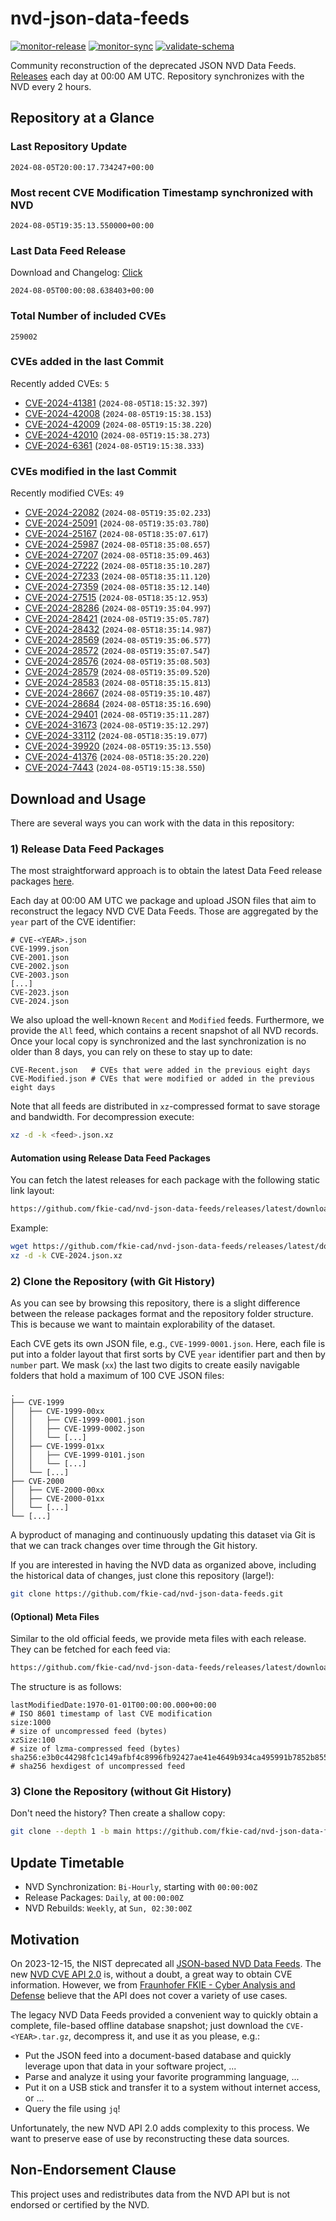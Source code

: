 # nvd-json-data-feeds

[![monitor-release](https://github.com/fkie-cad/nvd-json-data-feeds/actions/workflows/monitor_release.yml/badge.svg)](https://github.com/fkie-cad/nvd-json-data-feeds/actions/workflows/monitor_release.yml)
[![monitor-sync](https://github.com/fkie-cad/nvd-json-data-feeds/actions/workflows/monitor_sync.yml/badge.svg)](https://github.com/fkie-cad/nvd-json-data-feeds/actions/workflows/monitor_sync.yml)
[![validate-schema](https://github.com/fkie-cad/nvd-json-data-feeds/actions/workflows/validate_schema.yml/badge.svg)](https://github.com/fkie-cad/nvd-json-data-feeds/actions/workflows/validate_schema.yml)

Community reconstruction of the deprecated JSON NVD Data Feeds.
[Releases](https://github.com/fkie-cad/nvd-json-data-feeds/releases/latest) each day at 00:00 AM UTC.
Repository synchronizes with the NVD every 2 hours.

## Repository at a Glance

### Last Repository Update

```plain
2024-08-05T20:00:17.734247+00:00
```

### Most recent CVE Modification Timestamp synchronized with NVD

```plain
2024-08-05T19:35:13.550000+00:00
```

### Last Data Feed Release

Download and Changelog: [Click](https://github.com/fkie-cad/nvd-json-data-feeds/releases/latest)

```plain
2024-08-05T00:00:08.638403+00:00
```

### Total Number of included CVEs

```plain
259002
```

### CVEs added in the last Commit

Recently added CVEs: `5`

- [CVE-2024-41381](CVE-2024/CVE-2024-413xx/CVE-2024-41381.json) (`2024-08-05T18:15:32.397`)
- [CVE-2024-42008](CVE-2024/CVE-2024-420xx/CVE-2024-42008.json) (`2024-08-05T19:15:38.153`)
- [CVE-2024-42009](CVE-2024/CVE-2024-420xx/CVE-2024-42009.json) (`2024-08-05T19:15:38.220`)
- [CVE-2024-42010](CVE-2024/CVE-2024-420xx/CVE-2024-42010.json) (`2024-08-05T19:15:38.273`)
- [CVE-2024-6361](CVE-2024/CVE-2024-63xx/CVE-2024-6361.json) (`2024-08-05T19:15:38.333`)


### CVEs modified in the last Commit

Recently modified CVEs: `49`

- [CVE-2024-22082](CVE-2024/CVE-2024-220xx/CVE-2024-22082.json) (`2024-08-05T19:35:02.233`)
- [CVE-2024-25091](CVE-2024/CVE-2024-250xx/CVE-2024-25091.json) (`2024-08-05T19:35:03.780`)
- [CVE-2024-25167](CVE-2024/CVE-2024-251xx/CVE-2024-25167.json) (`2024-08-05T18:35:07.617`)
- [CVE-2024-25987](CVE-2024/CVE-2024-259xx/CVE-2024-25987.json) (`2024-08-05T18:35:08.657`)
- [CVE-2024-27207](CVE-2024/CVE-2024-272xx/CVE-2024-27207.json) (`2024-08-05T18:35:09.463`)
- [CVE-2024-27222](CVE-2024/CVE-2024-272xx/CVE-2024-27222.json) (`2024-08-05T18:35:10.287`)
- [CVE-2024-27233](CVE-2024/CVE-2024-272xx/CVE-2024-27233.json) (`2024-08-05T18:35:11.120`)
- [CVE-2024-27359](CVE-2024/CVE-2024-273xx/CVE-2024-27359.json) (`2024-08-05T18:35:12.140`)
- [CVE-2024-27515](CVE-2024/CVE-2024-275xx/CVE-2024-27515.json) (`2024-08-05T18:35:12.953`)
- [CVE-2024-28286](CVE-2024/CVE-2024-282xx/CVE-2024-28286.json) (`2024-08-05T19:35:04.997`)
- [CVE-2024-28421](CVE-2024/CVE-2024-284xx/CVE-2024-28421.json) (`2024-08-05T19:35:05.787`)
- [CVE-2024-28432](CVE-2024/CVE-2024-284xx/CVE-2024-28432.json) (`2024-08-05T18:35:14.987`)
- [CVE-2024-28569](CVE-2024/CVE-2024-285xx/CVE-2024-28569.json) (`2024-08-05T19:35:06.577`)
- [CVE-2024-28572](CVE-2024/CVE-2024-285xx/CVE-2024-28572.json) (`2024-08-05T19:35:07.547`)
- [CVE-2024-28576](CVE-2024/CVE-2024-285xx/CVE-2024-28576.json) (`2024-08-05T19:35:08.503`)
- [CVE-2024-28579](CVE-2024/CVE-2024-285xx/CVE-2024-28579.json) (`2024-08-05T19:35:09.520`)
- [CVE-2024-28583](CVE-2024/CVE-2024-285xx/CVE-2024-28583.json) (`2024-08-05T18:35:15.813`)
- [CVE-2024-28667](CVE-2024/CVE-2024-286xx/CVE-2024-28667.json) (`2024-08-05T19:35:10.487`)
- [CVE-2024-28684](CVE-2024/CVE-2024-286xx/CVE-2024-28684.json) (`2024-08-05T18:35:16.690`)
- [CVE-2024-29401](CVE-2024/CVE-2024-294xx/CVE-2024-29401.json) (`2024-08-05T19:35:11.287`)
- [CVE-2024-31673](CVE-2024/CVE-2024-316xx/CVE-2024-31673.json) (`2024-08-05T19:35:12.297`)
- [CVE-2024-33112](CVE-2024/CVE-2024-331xx/CVE-2024-33112.json) (`2024-08-05T18:35:19.077`)
- [CVE-2024-39920](CVE-2024/CVE-2024-399xx/CVE-2024-39920.json) (`2024-08-05T19:35:13.550`)
- [CVE-2024-41376](CVE-2024/CVE-2024-413xx/CVE-2024-41376.json) (`2024-08-05T18:35:20.220`)
- [CVE-2024-7443](CVE-2024/CVE-2024-74xx/CVE-2024-7443.json) (`2024-08-05T19:15:38.550`)


## Download and Usage

There are several ways you can work with the data in this repository:

### 1) Release Data Feed Packages

The most straightforward approach is to obtain the latest Data Feed release packages [here](https://github.com/fkie-cad/nvd-json-data-feeds/releases/latest).

Each day at 00:00 AM UTC we package and upload JSON files that aim to reconstruct the legacy NVD CVE Data Feeds.
Those are aggregated by the `year` part of the CVE identifier:

```
# CVE-<YEAR>.json
CVE-1999.json
CVE-2001.json
CVE-2002.json
CVE-2003.json
[...]
CVE-2023.json
CVE-2024.json
```

We also upload the well-known `Recent` and `Modified` feeds.
Furthermore, we provide the `All` feed, which contains a recent snapshot of all NVD records.
Once your local copy is synchronized and the last synchronization is no older than 8 days, you can rely on these to stay up to date:

```plain
CVE-Recent.json   # CVEs that were added in the previous eight days
CVE-Modified.json # CVEs that were modified or added in the previous eight days
```

Note that all feeds are distributed in `xz`-compressed format to save storage and bandwidth.
For decompression execute:

```sh
xz -d -k <feed>.json.xz
```

#### Automation using Release Data Feed Packages

You can fetch the latest releases for each package with the following static link layout:

```sh
https://github.com/fkie-cad/nvd-json-data-feeds/releases/latest/download/CVE-<YEAR>.json.xz
```

Example:

```sh
wget https://github.com/fkie-cad/nvd-json-data-feeds/releases/latest/download/CVE-2024.json.xz
xz -d -k CVE-2024.json.xz
```

### 2) Clone the Repository (with Git History)

As you can see by browsing this repository, there is a slight difference between the release packages format and the repository folder structure.
This is because we want to maintain explorability of the dataset.

Each CVE gets its own JSON file, e.g., `CVE-1999-0001.json`.
Here, each file is put into a folder layout that first sorts by CVE `year` identifier part and then by `number` part.
We mask (`xx`) the last two digits to create easily navigable folders that hold a maximum of 100 CVE JSON files:

```plain
.
├── CVE-1999
│   ├── CVE-1999-00xx
│   │   ├── CVE-1999-0001.json
│   │   ├── CVE-1999-0002.json
│   │   └── [...]
│   ├── CVE-1999-01xx
│   │   ├── CVE-1999-0101.json
│   │   └── [...]
│   └── [...]
├── CVE-2000
│   ├── CVE-2000-00xx
│   ├── CVE-2000-01xx
│   └── [...]
└── [...]
```

A byproduct of managing and continuously updating this dataset via Git is that we can track changes over time through the Git history.

If you are interested in having the NVD data as organized above, including the historical data of changes, just clone this repository (large!):

```sh
git clone https://github.com/fkie-cad/nvd-json-data-feeds.git
```

#### (Optional) Meta Files

Similar to the old official feeds, we provide meta files with each release. They can be fetched for each feed via:

```sh
https://github.com/fkie-cad/nvd-json-data-feeds/releases/latest/download/CVE-<YEAR>.meta
```

The structure is as follows:

```plain
lastModifiedDate:1970-01-01T00:00:00.000+00:00                          # ISO 8601 timestamp of last CVE modification
size:1000                                                               # size of uncompressed feed (bytes)
xzSize:100                                                              # size of lzma-compressed feed (bytes)
sha256:e3b0c44298fc1c149afbf4c8996fb92427ae41e4649b934ca495991b7852b855 # sha256 hexdigest of uncompressed feed
```

### 3) Clone the Repository (without Git History)

Don't need the history? Then create a shallow copy:

```sh
git clone --depth 1 -b main https://github.com/fkie-cad/nvd-json-data-feeds.git
```


## Update Timetable

* NVD Synchronization: `Bi-Hourly`, starting with `00:00:00Z`
* Release Packages: `Daily`, at `00:00:00Z`
* NVD Rebuilds: `Weekly`, at `Sun, 02:30:00Z`


## Motivation

On 2023-12-15, the NIST deprecated all [JSON-based NVD Data Feeds](https://nvd.nist.gov/vuln/data-feeds#divRetirementBanner-1).
The new [NVD CVE API 2.0](https://nvd.nist.gov/developers/vulnerabilities) is, without a doubt, a great way to obtain CVE information.
However, we from [Fraunhofer FKIE - Cyber Analysis and Defense](https://www.fkie.fraunhofer.de/en/departments/cad.html) believe that the API does not cover a variety of use cases.

The legacy NVD Data Feeds provided a convenient way to quickly obtain a complete, file-based offline database snapshot; just download the `CVE-<YEAR>.tar.gz`, decompress it, and use it as you please, e.g.:

- Put the JSON feed into a document-based database and quickly leverage upon that data in your software project, ...
- Parse and analyze it using your favorite programming language, ...
- Put it on a USB stick and transfer it to a system without internet access, or ...
- Query the file using `jq`!

Unfortunately, the new NVD API 2.0 adds complexity to this process.
We want to preserve ease of use by reconstructing these data sources.

## Non-Endorsement Clause

This project uses and redistributes data from the NVD API but is not endorsed or certified by the NVD.